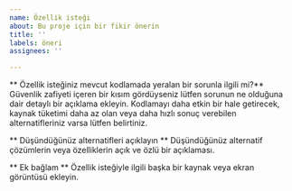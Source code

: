```yaml
---
name: Özellik isteği
about: Bu proje için bir fikir önerin
title: ''
labels: öneri
assignees: ''

---
```


** Özellik isteğiniz mevcut kodlamada yeralan bir sorunla ilgili mi?**
Güvenlik zafiyeti içeren bir kısım gördüyseniz lütfen sorunun ne olduğuna dair detaylı bir açıklama ekleyin. Kodlamayı daha etkin bir hale getirecek, kaynak tüketimi daha az olan veya daha hızlı sonuç verebilen alternatifleriniz varsa lütfen belirtiniz.

** Düşündüğünüz alternatifleri açıklayın **
Düşündüğünüz alternatif çözümlerin veya özelliklerin açık ve özlü bir açıklaması.

** Ek bağlam **
Özellik isteğiyle ilgili başka bir kaynak veya ekran görüntüsü ekleyin.
